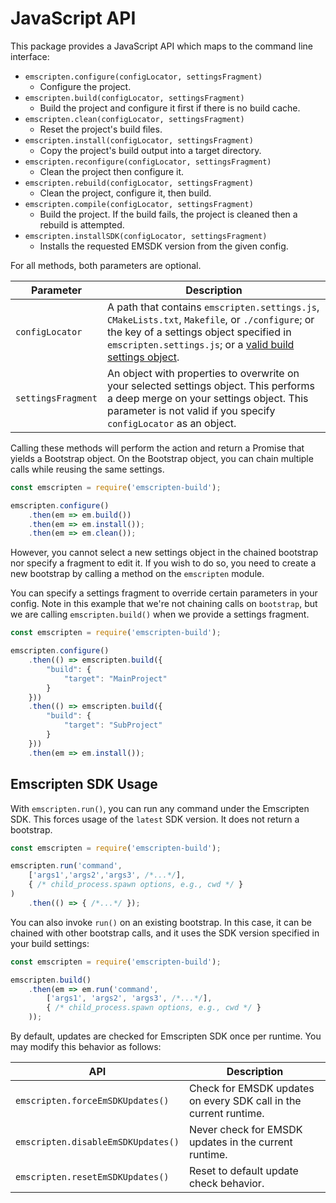 # JavaScript API

This package provides a JavaScript API which maps to the command line interface:
    
* `emscripten.configure(configLocator, settingsFragment)`
    * Configure the project.
* `emscripten.build(configLocator, settingsFragment)`
    * Build the project and configure it first if there is no build cache.
* `emscripten.clean(configLocator, settingsFragment)`
    * Reset the project's build files.
* `emscripten.install(configLocator, settingsFragment)`
    * Copy the project's build output into a target directory.
* `emscripten.reconfigure(configLocator, settingsFragment)`
    * Clean the project then configure it.
* `emscripten.rebuild(configLocator, settingsFragment)`
    * Clean the project, configure it, then build.
* `emscripten.compile(configLocator, settingsFragment)`
    * Build the project. If the build fails, the project is cleaned then a rebuild is attempted.
* `emscripten.installSDK(configLocator, settingsFragment)`
    * Installs the requested EMSDK version from the given config.

For all methods, both parameters are optional.

| Parameter    | Description |
| ------------ | ------------|
| `configLocator` | A path that contains `emscripten.settings.js`, `CMakeLists.txt`, `Makefile`, or `./configure`; or the key of a settings object specified in `emscripten.settings.js`; or a [valid build settings object](https://github.com/devappd/emscripten-build-npm/blob/main/docs/Build-Settings.md).
| `settingsFragment` | An object with properties to overwrite on your selected settings object. This performs a deep merge on your settings object. This parameter is not valid if you specify `configLocator` as an object.

Calling these methods will perform the action and return a Promise that yields a Bootstrap object.
On the Bootstrap object, you can chain multiple calls while reusing the same settings.

```js
const emscripten = require('emscripten-build');

emscripten.configure()
    .then(em => em.build())
    .then(em => em.install());
    .then(em => em.clean());
```

However, you cannot select a new settings object in the chained bootstrap nor specify a fragment to edit it. If you wish to do so, you need to create a new bootstrap by calling a method on the `emscripten` module.

You can specify a settings fragment to override certain parameters in your config. Note in this example that we're not chaining calls on `bootstrap`, but we are calling `emscripten.build()` when we provide a settings fragment.

```js
const emscripten = require('emscripten-build');

emscripten.configure()
    .then(() => emscripten.build({
        "build": {
            "target": "MainProject"
        }
    }))
    .then(() => emscripten.build({
        "build": {
            "target": "SubProject"
        }
    }))
    .then(em => em.install());
```

## Emscripten SDK Usage

With `emscripten.run()`, you can run any command under the Emscripten SDK. This forces usage of
the `latest` SDK version. It does not return a bootstrap.

```js
const emscripten = require('emscripten-build');

emscripten.run('command',
    ['args1','args2','args3', /*...*/],
    { /* child_process.spawn options, e.g., cwd */ }
)
    .then(() => { /*...*/ });
```

You can also invoke `run()` on an existing bootstrap. In this case, it can be chained
with other bootstrap calls, and it uses the SDK version specified in your build settings:

```js
const emscripten = require('emscripten-build');

emscripten.build()
    .then(em => em.run('command', 
        ['args1', 'args2', 'args3', /*...*/],
        { /* child_process.spawn options, e.g., cwd */ }
    ));
```

By default, updates are checked for Emscripten SDK once per runtime. You may modify this
behavior as follows:

| API | Description
| ------- | -----------
| `emscripten.forceEmSDKUpdates()` | Check for EMSDK updates on every SDK call in the current runtime.
| `emscripten.disableEmSDKUpdates()` | Never check for EMSDK updates in the current runtime.
| `emscripten.resetEmSDKUpdates()` | Reset to default update check behavior.
